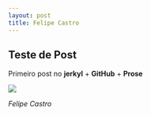 ```yaml
---
layout: post
title: Felipe Castro
---
```


## Teste de Post

Primeiro post no **jerkyl** + **GitHub** + **Prose**

![](/http://images.ak.instagram.com/profiles/profile_30648734_75sq_1347160088.jpg)

_Felipe Castro_
